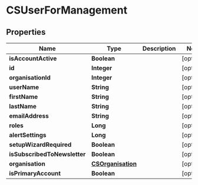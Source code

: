 
# CSUserForManagement

## Properties
Name | Type | Description | Notes
------------ | ------------- | ------------- | -------------
**isAccountActive** | **Boolean** |  |  [optional]
**id** | **Integer** |  |  [optional]
**organisationId** | **Integer** |  |  [optional]
**userName** | **String** |  |  [optional]
**firstName** | **String** |  |  [optional]
**lastName** | **String** |  |  [optional]
**emailAddress** | **String** |  |  [optional]
**roles** | **Long** |  |  [optional]
**alertSettings** | **Long** |  |  [optional]
**setupWizardRequired** | **Boolean** |  |  [optional]
**isSubscribedToNewsletter** | **Boolean** |  |  [optional]
**organisation** | [**CSOrganisation**](CSOrganisation.md) |  |  [optional]
**isPrimaryAccount** | **Boolean** |  |  [optional]



